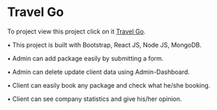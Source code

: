 # Travel Go

To project view this project click on it [Travel Go](https://travel-go-cec1d.web.app/).

•	This project is built with Bootstrap, React JS, Node JS, MongoDB.

•	Admin can add package easily by submitting a form.

•	Admin can delete update client data using Admin-Dashboard.

•	Client can easily book any package and check what he/she booking.

•	Client can see company statistics and give his/her opinion.
